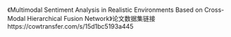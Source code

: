《Multimodal Sentiment Analysis in Realistic Environments Based on Cross-Modal Hierarchical Fusion Network》论文数据集链接https://cowtransfer.com/s/15d1bc5193a445
